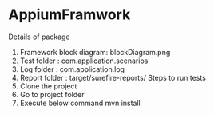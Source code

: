 # AppiumFramwork

Details of package

 1. Framework block diagram: blockDiagram.png
 2. Test folder            : com.application.scenarios
 3. Log folder             : com.application.log
 4. Report folder          : target/surefire-reports/
Steps to run tests
  1. Clone the project
  2. Go to project folder
  3. Execute below command
      mvn install
  
